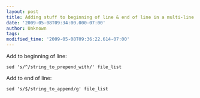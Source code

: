 ```yaml
---
layout: post
title: Adding stuff to beginning of line & end of line in a multi-line file in unix
date: '2009-05-08T09:34:00.000-07:00'
author: Unknown
tags: 
modified_time: '2009-05-08T09:36:22.614-07:00'
---
```


Add to beginning of line:

`sed 's/^/string_to_prepend_with/' file_list`

Add to end of line:

`sed 's/$/string_to_append/g' file_list`